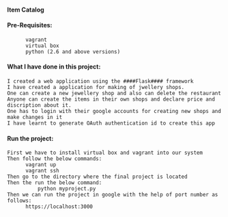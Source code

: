 #### Item Catalog
#### Pre-Requisites:
          vagrant
          virtual box
          python (2.6 and above versions)
#### What I have done in this project:
    I created a web application using the ####Flask#### framework
    I have created a application for making of jwellery shops.
    One can create a new jewellery shop and also can delete the restaurant
    Anyone can create the items in their own shops and declare price and discription about it.
    One has to login with their google accounts for creating new shops and make changes in it
    I have learnt to generate OAuth authentication id to create this app
#### Run the project:
    First we have to install virtual box and vagrant into our system
    Then follow the below commands:
          vagrant up
          vagrant ssh
    Then go to the directory where the final project is located
    Then the run the below command:
              python myproject.py
    Then we can run the project in google with the help of port number as follows:
          https://localhost:3000
